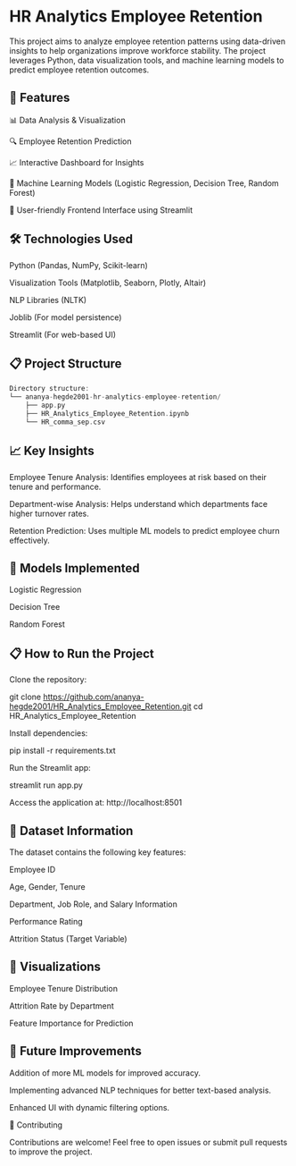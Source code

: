 # HR Analytics Employee Retention

This project aims to analyze employee retention patterns using data-driven insights to help organizations improve workforce stability. The project leverages Python, data visualization tools, and machine learning models to predict employee retention outcomes.

## 🚀 Features

📊 Data Analysis & Visualization

🔍 Employee Retention Prediction

📈 Interactive Dashboard for Insights

🤖 Machine Learning Models (Logistic Regression, Decision Tree, Random Forest)

📂 User-friendly Frontend Interface using Streamlit

## 🛠️ Technologies Used

Python (Pandas, NumPy, Scikit-learn)

Visualization Tools (Matplotlib, Seaborn, Plotly, Altair)

NLP Libraries (NLTK)

Joblib (For model persistence)

Streamlit (For web-based UI)

## 📋 Project Structure

```rust
Directory structure:
└── ananya-hegde2001-hr-analytics-employee-retention/
    ├── app.py
    ├── HR_Analytics_Employee_Retention.ipynb
    └── HR_comma_sep.csv
```

## 📈 Key Insights

Employee Tenure Analysis: Identifies employees at risk based on their tenure and performance.

Department-wise Analysis: Helps understand which departments face higher turnover rates.

Retention Prediction: Uses multiple ML models to predict employee churn effectively.

## 🧠 Models Implemented

Logistic Regression

Decision Tree

Random Forest

## 📋 How to Run the Project

Clone the repository:

git clone https://github.com/ananya-hegde2001/HR_Analytics_Employee_Retention.git
cd HR_Analytics_Employee_Retention

Install dependencies:

pip install -r requirements.txt

Run the Streamlit app:

streamlit run app.py

Access the application at: http://localhost:8501

## 📂 Dataset Information

The dataset contains the following key features:

Employee ID

Age, Gender, Tenure

Department, Job Role, and Salary Information

Performance Rating

Attrition Status (Target Variable)

## 📸 Visualizations

Employee Tenure Distribution

Attrition Rate by Department

Feature Importance for Prediction

## 🧩 Future Improvements

Addition of more ML models for improved accuracy.

Implementing advanced NLP techniques for better text-based analysis.

Enhanced UI with dynamic filtering options.

🤝 Contributing

Contributions are welcome! Feel free to open issues or submit pull requests to improve the project.
